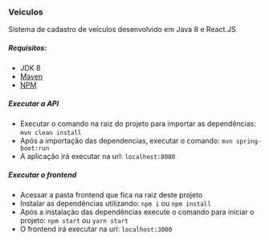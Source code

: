 ### Veiculos

Sistema de cadastro de veículos desenvolvido em Java 8 e React.JS

##### Requisitos:
- JDK 8 
- [Maven](https://maven.apache.org/install.html)
- [NPM](https://www.npmjs.com/get-npm)

##### Executar a API

- Executar o comando na raiz do projeto para importar as dependências: `mvn clean install` 
- Após a importação das dependencias, executar o comando: `mvn spring-boot:run`
- A aplicação irá executar na url: `localhost:8080`


##### Executar o frontend

- Acessar a pasta frontend que fica na raiz deste projeto
- Instalar as dependências utilizando: `npm i` ou `npm install`
- Após a instalação das dependências execute o comando para iniciar o projeto: `npm start` ou `yarn start`
- O frontend irá executar na url: `localhost:3000`
